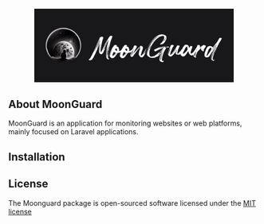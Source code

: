 
<p align="center"><a href="https://moonguard.dev" target="_blank"><img src="https://raw.githubusercontent.com/taecontrol/moonguard/master/art/moonguard-logo.png" width="400" alt="MoonGuard Logo"></a></p>

## About MoonGuard

MoonGuard is an application for monitoring websites or web platforms, mainly focused
on Laravel applications.

## Installation


## License

The Moonguard package is open-sourced software licensed under the [MIT license](https://opensource.org/licenses/MIT)





